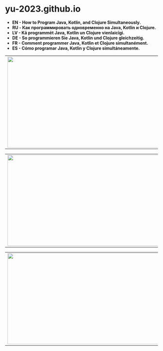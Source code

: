 # yu-2023.github.io

<strong>
  
- EN - How to Program Java, Kotlin, and Clojure Simultaneously.
- RU - Как программировать одновременно на Java, Kotlin и Clojure.
- LV - Kā programmēt Java, Kotlin un Clojure vienlaicīgi.
- DE - So programmieren Sie Java, Kotlin und Clojure gleichzeitig.
- FR - Comment programmer Java, Kotlin et Clojure simultanément.
- ES - Cómo programar Java, Kotlin y Clojure simultáneamente.

</strong>

<html>
  <body>
  
  <head>
 </head>
  
<table border="0">
  <tr>
    <td>
      <a href="https://yu-2023.github.io/yu-java" target="_blank"><img src="https://yu-2023.github.io/yu-java/screen/JAV_10_tabs.jpg" width="500" height="300"></a>
    </td>
  </tr>
</table>

<table border="0">
  <tr>
    <td>
      <a href="https://yu-2023.github.io/yu-kotlin" target="_blank"><img src="https://yu-2023.github.io/yu-kotlin/screen/KOT_10_tabs.jpg" width="500" height="300"></a>
    </td>
  </tr>
</table>

<table border="0">
  <tr>
    <td>
      <a href="https://yu-2023.github.io/yu-clojure" target="_blank"><img src="https://yu-2023.github.io/yu-clojure/screen/CLO_07_internal_frame_six.jpg" width="500" height="300"></a>
    </td>
  </tr>
</table>

  </body>
</html>

